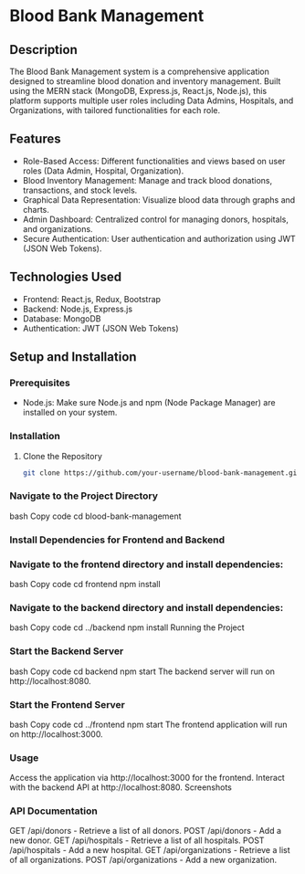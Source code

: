   # Blood Bank Management

## Description
The Blood Bank Management system is a comprehensive application designed to streamline blood donation and inventory management. Built using the MERN stack (MongoDB, Express.js, React.js, Node.js), this platform supports multiple user roles including Data Admins, Hospitals, and Organizations, with tailored functionalities for each role.

## Features
- Role-Based Access: Different functionalities and views based on user roles (Data Admin, Hospital, Organization).
- Blood Inventory Management: Manage and track blood donations, transactions, and stock levels.
- Graphical Data Representation: Visualize blood data through graphs and charts.
- Admin Dashboard: Centralized control for managing donors, hospitals, and organizations.
- Secure Authentication: User authentication and authorization using JWT (JSON Web Tokens).

## Technologies Used
- Frontend: React.js, Redux, Bootstrap
- Backend: Node.js, Express.js
- Database: MongoDB
- Authentication: JWT (JSON Web Tokens)

## Setup and Installation

### Prerequisites
- Node.js: Make sure Node.js and npm (Node Package Manager) are installed on your system.

### Installation
1. Clone the Repository
   ```bash
   git clone https://github.com/your-username/blood-bank-management.git

 ### Navigate to the Project Directory
bash
Copy code
cd blood-bank-management

### Install Dependencies for Frontend and Backend

### Navigate to the frontend directory and install dependencies:
bash
Copy code
cd frontend
npm install

### Navigate to the backend directory and install dependencies:
bash
Copy code
cd ../backend
npm install
Running the Project

### Start the Backend Server

bash
Copy code
cd backend
npm start
The backend server will run on http://localhost:8080.

### Start the Frontend Server

bash
Copy code
cd ../frontend
npm start
The frontend application will run on http://localhost:3000.

### Usage
Access the application via http://localhost:3000 for the frontend.
Interact with the backend API at http://localhost:8080.
Screenshots


### API Documentation
GET /api/donors - Retrieve a list of all donors.
POST /api/donors - Add a new donor.
GET /api/hospitals - Retrieve a list of all hospitals.
POST /api/hospitals - Add a new hospital.
GET /api/organizations - Retrieve a list of all organizations.
POST /api/organizations - Add a new organization.